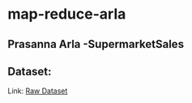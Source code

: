 # map-reduce-arla
## Prasanna Arla -SupermarketSales
## Dataset:
Link: [Raw Dataset](https://www.kaggle.com/aungpyaeap/supermarket-sales)




